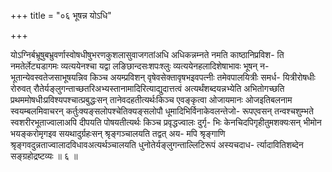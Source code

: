 +++
title = "०६ भूषन्न योऽधि"

+++

योऽग्निर्बभ्रूषुबभ्रुवर्णास्वोषधीषुभरणकुशलासुवाजगतांअधि अधिकन्नम्नते नमति काष्ठानिप्रविश- ति नमतेर्लेट्यडागमः व्यत्ययेनश्चा यद्वा लङिछान्दसःशपःश्लुः व्यत्ययेनहलादिशेषाभावः भूषन् न- भूतान्येवस्वतेजसाभूषयन्निव किञ्च अयम्प्रविशन् वृषेवसेक्तावृषभइवपत्नीः तमेवपालयित्रीः समर्ध- यित्रीरोषधीः रोरुवत् रौतेर्यङ्लुगन्ताच्छतरिअभ्यस्तानामादिरित्याद्युदात्तत्वं अत्यर्थंशब्दयन्नभ्येति अभितोगच्छति प्रथममोषधीःप्रविश्यपश्चात्प्रबुद्धःसन् तानेवदहतीत्यर्थःकिञ्च एवङ्कृत्वा ओजायमानः ओजइतिबलनाम स्वयम्बलमिवाचरन् कर्तुःक्यङ्सलोपश्चेतिक्यङ्सलोपौ धूमादिभिर्विनाकेवलन्तेजो- रूपएवसन् तन्वश्चशुम्भते स्वशरीरभूताज्वालाअपि दीपयति पोषयतीत्यर्थः किञ्च प्रवृद्धज्वालः दुर्गृ- भिः केनचिदपिगृहीतुमशक्यःसन् भीमोन भयङ्करोमृगइव सयथादुर्ग्रहःसन् श्रृङ्गञ्चालयति तद्वत् अय- मपि श्रृङ्गाणि श्रृङ्गवदुन्नताज्वालादविधावअत्यर्थञ्चालयति धुनोतेर्यङ्लुगन्ताल्लिटिरूपं अस्यचदाध- र्त्यादावितिशब्देन सङ्ग्रहोद्रष्टव्यः ॥ ६ ॥